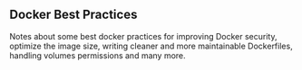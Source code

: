 
## Docker Best Practices

Notes about some best docker practices for improving Docker security, optimize the image size, writing cleaner and more maintainable Dockerfiles, handling volumes permissions and many more.
